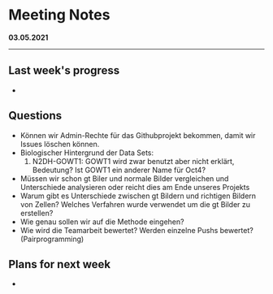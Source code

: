 # Meeting Notes
**03.05.2021**

---
## Last week's progress
-

## Questions

- Können wir Admin-Rechte für das Githubprojekt bekommen, damit wir Issues löschen können. 
- Biologischer Hintergrund der Data Sets:
    1. N2DH-GOWT1: GOWT1 wird zwar benutzt aber nicht erklärt, Bedeutung? Ist GOWT1 ein anderer Name für Oct4?
- Müssen wir schon gt Biler und normale Bilder vergleichen und Unterschiede analysieren oder reicht dies am Ende unseres Projekts
- Warum gibt es Unterschiede zwischen gt Bildern und richtigen Bildern von Zellen? Welches Verfahren wurde verwendet um die gt Bilder zu erstellen?
- Wie genau sollen wir auf die Methode eingehen?
- Wie wird die Teamarbeit bewertet? Werden einzelne Pushs bewertet? (Pairprogramming)


## Plans for next week
-
